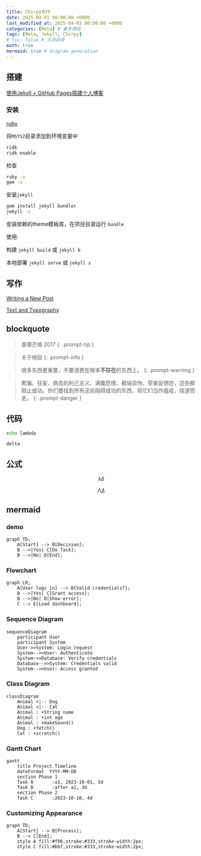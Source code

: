 ```yaml
---
title: Chirpy写作
date: 2025-04-01 00:00:00 +0800
last_modified_at: 2025-04-03 00:00:00 +0800
categories: [Meta] # 最多两层
tags: [Meta, Jekyll, Chirpy]
# toc: false # 关闭目录
math: true
mermaid: true # diagram generation
---
```


## 搭建

[使用Jekyll + GitHub Pages搭建个人博客](https://zzy979.github.io/posts/creating-personal-blog-site/)

### 安装

[ruby](https://rubyinstaller.org/downloads/)

将`MSYS2`目录添加到环境变量中

```bash
ridk
ridk enable
```

检查

```bash
ruby -v
gem -v
```

安装`jekyll`

``` bash
gem install jekyll bundler
jekyll -v
```

安装依赖的theme模板库，在项目目录运行 `bundle`

使用:

构建 `jekyll build` 或 `jekyll b`

本地部署 `jekyll serve` 或 `jekyll s`

## 写作

[Writing a New Post](https://chirpy.cotes.page/posts/write-a-new-post/)

[Text and Typography](https://chirpy.cotes.page/posts/text-and-typography/)

## blockquote

> 查理芒格 2017
{: .prompt-tip }

> 关于地狱
{: .prompt-info }

> 很多东西更重要，不要浪费在根本**不存在**的东西上。
{: .prompt-warning }

> 欺骗、狂妄、病态的利己主义、满腹怨恨、极端自怜、受害妄想症，这些都阻止成功。你们要找到所有这些阻碍成功的东西，将它们当作瘟疫，绕道而走。
{: .prompt-danger }

## 代码

```bash
echo lambda
```

```
delta
```

## 公式

$$
\lambda \delta
$$

$$
\Lambda \Delta
$$

## mermaid

### demo

```mermaid
graph TD;
    A[Start] --> B[Decision];
    B -->|Yes| C[Do Task];
    B -->|No| D[End];
```

### Flowchart

```mermaid
graph LR;
    A[User logs in] --> B{Valid credentials?};
    B -->|Yes| C[Grant access];
    B -->|No| D[Show error];
    C --> E[Load dashboard];
```

### Sequence Diagram

```mermaid
sequenceDiagram
    participant User
    participant System
    User->>System: Login request
    System-->>User: Authenticate
    System->>Database: Verify credentials
    Database-->>System: Credentials valid
    System-->>User: Access granted
```

### Class Diagram

```mermaid
classDiagram
    Animal <|-- Dog
    Animal <|-- Cat
    Animal : +String name
    Animal : +int age
    Animal : +makeSound()
    Dog : +fetch()
    Cat : +scratch()
```

### Gantt Chart  

```mermaid
gantt
    title Project Timeline
    dateFormat  YYYY-MM-DD
    section Phase 1
    Task A       :a1, 2023-10-01, 5d
    Task B       :after a1, 3d
    section Phase 2
    Task C       :2023-10-10, 4d
```

### Customizing Appearance 

```mermaid
graph TD;
    A[Start] --> B[Process];
    B --> C[End];
    style A fill:#f96,stroke:#333,stroke-width:2px;
    style C fill:#bbf,stroke:#333,stroke-width:2px;
```
